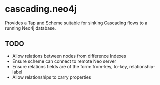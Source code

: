 # cascading.neo4j

Provides a Tap and Scheme suitable for sinking Cascading flows to a running Neo4j database.

## TODO

* Allow relations between nodes from difference Indexes
* Ensure scheme can connect to remote Neo server
* Ensure relations fields are of the form: from-key, to-key, relationship-label
* Allow relationships to carry properties

